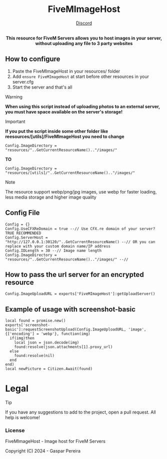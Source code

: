 <h1 align='center'><strong>FiveMImageHost</strong></h1>
<div align='center'><a href='https://https://discord.gg/4GV6a335ae/'>Discord</a><br><br><p><b>This resource for FiveM Servers allows you to host images in your server, without uploading any file to 3 party websites</b></p></div>

## How to configure
  1. Paste the FiveMImageHost in your resources/ folder
  2. Add ```ensure FiveMImageHost``` at start before other resources in your server.cfg
  3. Start the server and that's all

> [!WARNING]
> **When using this script instead of uploading photos to an external server, you must have space available on the server's storage!**

> [!IMPORTANT]
> **If you put the script inside some other folder like reesources/[utils]/FiveMImageHost you need to change**
> 
> ```Config.ImageDirectory = "resources/"..GetCurrentResourceName().."/images/"```
> 
> **TO**
> 
> ```Config.ImageDirectory = "resources/[utils]/"..GetCurrentResourceName().."/images/"```

> [!NOTE]
> The resource support webp/png/jpg images, use webp for faster loading, less media storage and higher image quality

## Config File
```
Config = {}
Config.UseCFXReDomain = true --// Use CFX.re domain of your server? TRUE RECOMMENDED
Config.ServerHost = "http://127.0.0.1:30120/"..GetCurrentResourceName() --// OR you can replace with your custom domain name/IP address
Config.IDLength = 30 --// Image name length
Config.ImageDirectory = "resources/"..GetCurrentResourceName().."/images/" --//
```

## How to pass the url server for an encrypted resource
```
Config.ImageUploadURL = exports['FiveMImageHost']:getUploadServer()
```

## Example of usage with screenshot-basic
```
local found = promise.new()
exports['screenshot-basic']:requestScreenshotUpload(Config.ImageUploadURL, 'image', {['encoding'] = 'webp'}, function(img)
  if(img)then
    local json = json.decode(img)
    found:resolve(json.attachments[1].proxy_url)
  else
    found:resolve(nil)
  end
end)
local newPicture = Citizen.Await(found)
```

# Legal

> [!TIP]
> If you have any suggestions to add to the project, open a pull request.
> All help is welcome!

### License
FiveMImageHost - Image host for FiveM Servers

Copyright (C) 2024 - Gaspar Pereira
